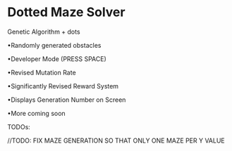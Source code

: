 # Dotted Maze Solver
Genetic Algorithm + dots

•Randomly generated obstacles

•Developer Mode (PRESS SPACE)

•Revised Mutation Rate

•Significantly Revised Reward System

•Displays Generation Number on Screen

•More coming soon





TODOs:

  //TODO: FIX MAZE GENERATION SO THAT ONLY ONE MAZE PER Y VALUE
  
